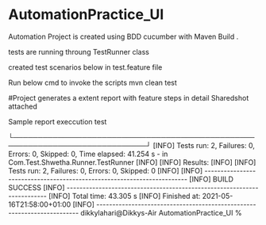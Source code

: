 # AutomationPractice_UI


Automation Project is created using BDD cucumber with Maven Build .

tests are running throung TestRunner class 

created test scenarios below in test.feature file

Run below cmd to invoke the scripts
mvn clean test

#Project generates a extent report with feature steps in detail 
Sharedshot attached

Sample report execcution test

└─────────────────────────────────────────────────────────────────────────────┘
[INFO] Tests run: 2, Failures: 0, Errors: 0, Skipped: 0, Time elapsed: 41.254 s - in Com.Test.Shwetha.Runner.TestRunner
[INFO] 
[INFO] Results:
[INFO] 
[INFO] Tests run: 2, Failures: 0, Errors: 0, Skipped: 0
[INFO] 
[INFO] ------------------------------------------------------------------------
[INFO] BUILD SUCCESS
[INFO] ------------------------------------------------------------------------
[INFO] Total time:  43.305 s
[INFO] Finished at: 2021-05-16T21:58:00+01:00
[INFO] ------------------------------------------------------------------------
dikkylahari@Dikkys-Air AutomationPractice_UI % 

